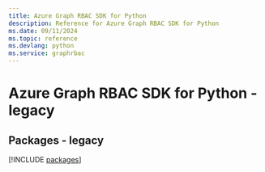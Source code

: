 ```yaml
---
title: Azure Graph RBAC SDK for Python
description: Reference for Azure Graph RBAC SDK for Python
ms.date: 09/11/2024
ms.topic: reference
ms.devlang: python
ms.service: graphrbac
---
```

# Azure Graph RBAC SDK for Python - legacy
## Packages - legacy
[!INCLUDE [packages](graph-rbac-index.md)]